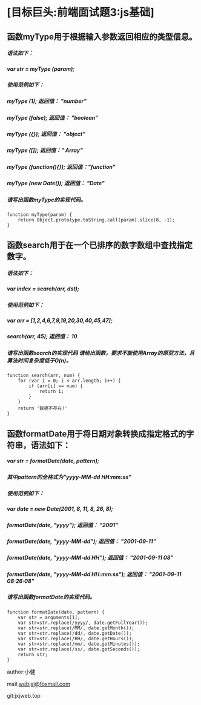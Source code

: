  # [目标巨头:前端面试题3:js基础]





## 函数myType用于根据输入参数返回相应的类型信息。
##### 语法如下：
#####  var str = myType (param);
##### 使用范例如下：
#####  myType (1);     返回值： "number"
#####  myType (false);     返回值： "boolean"
#####  myType ({});        返回值： "object"
#####  myType ([]);        返回值：" Array"
#####  myType (function(){});  返回值："function"
#####  myType (new Date());    返回值： "Date"
##### 请写出函数myType的实现代码。
```
function myType(param) {
    return Object.prototype.toString.call(param).slice(8, -1);
}

```






## 函数search用于在一个已排序的数字数组中查找指定数字。
##### 语法如下：
#####  var index = search(arr, dst);
##### 使用范例如下： 
#####  var arr = [1,2,4,6,7,9,19,20,30,40,45,47];
#####  search(arr, 45);        返回值： 10
##### 请写出函数search的实现代码 请给出函数，要求不能使用Array的原型方法，且算法时间复杂度低于O(n)。
```
function search(arr, num) {
    for (var i = 0; i < arr.length; i++) {
        if (arr[i] == num) {
            return i;
        }
    }
    return '数据不存在!'
}
```




## 函数formatDate用于将日期对象转换成指定格式的字符串，语法如下：
#####  var str = formatDate(date, pattern);
#####  其中pattern的全格式为"yyyy-MM-dd HH:mm:ss"
##### 使用范例如下：
#####  var date = new Date(2001, 8, 11, 8, 26, 8);
#####  formatDate(date, "yyyy");       返回值： "2001"
#####  formatDate(date, "yyyy-MM-dd");     返回值： "2001-09-11"
#####  formatDate(date, "yyyy-MM-dd HH");      返回值： "2001-09-11 08"
#####  formatDate(date, "yyyy-MM-dd HH:mm:ss");    返回值： "2001-09-11 08:26:08"
##### 请写出函数formatDate的实现代码。
```
function formatDate(date, pattern) {
    var str = arguments[1];
    var str=str.replace(/yyyy/, date.getFullYear());
    var str=str.replace(/MM/, date.getMonth());
    var str=str.replace(/dd/, date.getDate());
    var str=str.replace(/HH/, date.getHours());
    var str=str.replace(/mm/, date.getMinutes());
    var str=str.replace(/ss/, date.getSeconds());
    return str;
}
```


author:小健

mail:webjxj@foxmail.com

git:jxjweb.top